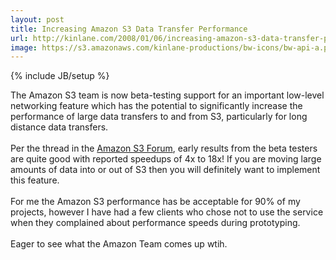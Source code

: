 ```yaml
---
layout: post
title: Increasing Amazon S3 Data Transfer Performance
url: http://kinlane.com/2008/01/06/increasing-amazon-s3-data-transfer-performance/
image: https://s3.amazonaws.com/kinlane-productions/bw-icons/bw-api-a.png
---
```

{% include JB/setup %}
<p>
     The Amazon S3 team is now beta-testing support for an important low-level networking feature which has the potential to significantly increase the performance of large data transfers to and from S3, particularly for long distance data transfers.
     <br />
     <br />
     Per the thread in the <a href="http://developer.amazonwebservices.com/connect/thread.jspa?threadID=18863&amp;tstart=0">Amazon S3 Forum</a>, early results from the beta testers are quite good with reported speedups of 4x to 18x! If you are moving large amounts of data into or out of S3 then you will definitely want to implement this feature.
     <br />
     <br />
     For me the Amazon S3 performance has be acceptable for 90% of my projects, however I have had a few clients who chose not to use the service when they complained about performance speeds during prototyping.
     <br />
     <br />
     Eager to see what the Amazon Team comes up wtih.
</p>